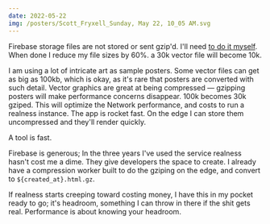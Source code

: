 ```yaml
---
date: 2022-05-22
img: /posters/Scott_Fryxell_Sunday, May 22, 10_05 AM.svg
---
```


Firebase storage files are not stored or sent gzip'd. I'll need [to do it myself](https://cloud.google.com/storage/docs/transcoding). When done I reduce my file sizes by 60%. a 30k vector file will become 10k.

I am using a lot of intricate art as sample posters. Some vector files can get as big as 100kb, which is okay, as it's rare that posters are converted with such detail. Vector graphics are great at being compressed — gzipping posters will make performance concerns disappear. 100k becomes 30k gziped. This will optimize the Network performance, and costs to run a realness instance. The app is rocket fast. On the edge I can store them uncompressed and they'll render quickly.

A tool is fast.

Firebase is generous; In the three years I've used the service realness hasn't cost me a dime. They give developers the space to create. I already have a compression worker built to do the gziping on the edge, and convert to `${created_at}.html.gz`.

If realness starts creeping toward costing money, I have this in my pocket ready to go; it's headroom, something I can throw in there if the shit gets real. Performance is about knowing your headroom.
